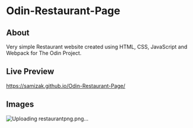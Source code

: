 # Odin-Restaurant-Page

## About

Very simple Restaurant website created using  HTML, CSS, JavaScript and Webpack for The Odin Project.

## Live Preview
https://samizak.github.io/Odin-Restaurant-Page/

## Images
![Uploading restaurantpng.png…]()
